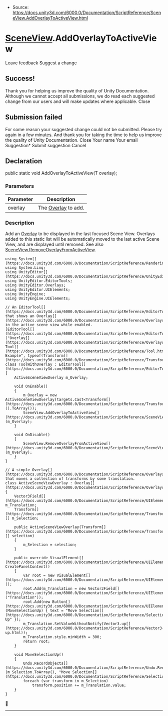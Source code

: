 * Source: https://docs.unity3d.com/6000.0/Documentation/ScriptReference/SceneView.AddOverlayToActiveView.html

#  [SceneView](https://docs.unity3d.com/6000.0/Documentation/ScriptReference/SceneView.html).AddOverlayToActiveView
Leave feedback
Suggest a change
## Success!
Thank you for helping us improve the quality of Unity Documentation. Although we cannot accept all submissions, we do read each suggested change from our users and will make updates where applicable.
Close
## Submission failed
For some reason your suggested change could not be submitted. Please <a>try again</a> in a few minutes. And thank you for taking the time to help us improve the quality of Unity Documentation.
Close
Your name Your email Suggestion* Submit suggestion
Cancel
## Declaration
public static void AddOverlayToActiveView(T overlay); 
### Parameters
Parameter | Description  
---|---  
overlay | The [Overlay](https://docs.unity3d.com/6000.0/Documentation/ScriptReference/Overlays.Overlay.html) to add.  
### Description
Add an [Overlay](https://docs.unity3d.com/6000.0/Documentation/ScriptReference/Overlays.Overlay.html) to be displayed in the last focused Scene View. Overlays added to this static list will be automatically moved to the last active Scene View, and are displayed until removed.
See also [SceneView.RemoveOverlayFromActiveView](https://docs.unity3d.com/6000.0/Documentation/ScriptReference/SceneView.RemoveOverlayFromActiveView.html).
```
using System[](https://docs.unity3d.com/6000.0/Documentation/ScriptReference/Rendering.VirtualTexturing.System.html);
using System.Linq;
using UnityEditor[](https://docs.unity3d.com/6000.0/Documentation/ScriptReference/UnityEditor.html);
using UnityEditor.EditorTools;
using UnityEditor.Overlays;
using UnityEditor.UIElements;
using UnityEngine;
using UnityEngine.UIElements;  
  
// An EditorTool[](https://docs.unity3d.com/6000.0/Documentation/ScriptReference/EditorTools.EditorTool.html) that shows an Overlay[](https://docs.unity3d.com/6000.0/Documentation/ScriptReference/Overlays.Overlay.html) in the active scene view while enabled.
[EditorTool[](https://docs.unity3d.com/6000.0/Documentation/ScriptReference/EditorTools.EditorTool.html)("Overlay[](https://docs.unity3d.com/6000.0/Documentation/ScriptReference/Overlays.Overlay.html) Tool[](https://docs.unity3d.com/6000.0/Documentation/ScriptReference/Tool.html) Example", typeof(Transform[](https://docs.unity3d.com/6000.0/Documentation/ScriptReference/Transform.html)))]
class ToolWithOverlay : EditorTool[](https://docs.unity3d.com/6000.0/Documentation/ScriptReference/EditorTools.EditorTool.html)
{
    ActiveSceneViewOverlay m_Overlay;  
  
    void OnEnable()
    {
        m_Overlay = new ActiveSceneViewOverlay(targets.Cast<Transform[](https://docs.unity3d.com/6000.0/Documentation/ScriptReference/Transform.html)>().ToArray());
        SceneView.AddOverlayToActiveView[](https://docs.unity3d.com/6000.0/Documentation/ScriptReference/SceneView.AddOverlayToActiveView.html)(m_Overlay);
    }  
  
    void OnDisable()
    {
        SceneView.RemoveOverlayFromActiveView[](https://docs.unity3d.com/6000.0/Documentation/ScriptReference/SceneView.RemoveOverlayFromActiveView.html)(m_Overlay);
    }
}  
  
// A simple Overlay[](https://docs.unity3d.com/6000.0/Documentation/ScriptReference/Overlays.Overlay.html) that moves a collection of transforms by some translation.
class ActiveSceneViewOverlay : Overlay[](https://docs.unity3d.com/6000.0/Documentation/ScriptReference/Overlays.Overlay.html)
{
    Vector3Field[](https://docs.unity3d.com/6000.0/Documentation/ScriptReference/UIElements.Vector3Field.html) m_Translation;
    Transform[](https://docs.unity3d.com/6000.0/Documentation/ScriptReference/Transform.html)[] m_Selection;  
  
    public ActiveSceneViewOverlay(Transform[](https://docs.unity3d.com/6000.0/Documentation/ScriptReference/Transform.html)[] selection)
    {
        m_Selection = selection;
    }  
  
    public override VisualElement[](https://docs.unity3d.com/6000.0/Documentation/ScriptReference/UIElements.VisualElement.html) CreatePanelContent()
    {
        var root = new VisualElement[](https://docs.unity3d.com/6000.0/Documentation/ScriptReference/UIElements.VisualElement.html)();
        root.Add(m_Translation = new Vector3Field[](https://docs.unity3d.com/6000.0/Documentation/ScriptReference/UIElements.Vector3Field.html)("Translation"));
        root.Add(new Button[](https://docs.unity3d.com/6000.0/Documentation/ScriptReference/UIElements.Button.html)(MoveSelectionUp) { text = "Move Selection[](https://docs.unity3d.com/6000.0/Documentation/ScriptReference/Selection.html) Up" });
        m_Translation.SetValueWithoutNotify(Vector3.up[](https://docs.unity3d.com/6000.0/Documentation/ScriptReference/Vector3-up.html));
        m_Translation.style.minWidth = 300;
        return root;
    }  
  
    void MoveSelectionUp()
    {
        Undo.RecordObjects[](https://docs.unity3d.com/6000.0/Documentation/ScriptReference/Undo.RecordObjects.html)(m_Selection.ToArray(), "Move Selection[](https://docs.unity3d.com/6000.0/Documentation/ScriptReference/Selection.html)");
        foreach (var transform in m_Selection)
            transform.position += m_Translation.value;
    }
}

```

* * *
